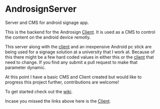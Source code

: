 AndrosignServer
===============

Server and CMS for android signage app.

This is the backend for the Androsign [Client](https://github.com/MelonSmasher/AndrosignClient). It is used as a CMS to control the content on the android device remotly.

This server along with the [client](https://github.com/MelonSmasher/AndrosignClient) and an inexpensive Android pc stick are being used for a signage solution at a university that I work at. Because of this there might be a few hard coded values in either this or the [client](https://github.com/MelonSmasher/AndrosignClient) that need to change. If you find any submit a pull request to make that parameter dynamic.

At this point I have a basic CMS and Client created but would like to progress this project further, contributions are welcome!

To get started check out the [wiki](https://github.com/MelonSmasher/AndrosignServer/wiki).

Incase you missed the links above here is the [Client](https://github.com/MelonSmasher/AndrosignClient).
